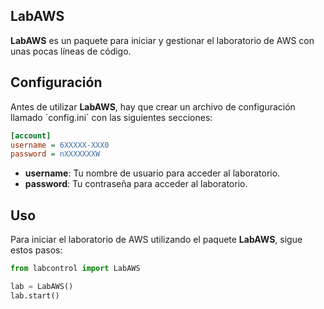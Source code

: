 ## LabAWS

**LabAWS** es un paquete para iniciar y gestionar el laboratorio de AWS con unas pocas líneas de código.

## Configuración

Antes de utilizar **LabAWS**, hay que crear un archivo de configuración llamado ´config.ini´ con las siguientes secciones:

```ini
[account]
username = 6XXXXX-XXX0
password = nXXXXXXXW
```

- **username**: Tu nombre de usuario para acceder al laboratorio.
- **password**: Tu contraseña para acceder al laboratorio.

## Uso

Para iniciar el laboratorio de AWS utilizando el paquete **LabAWS**, sigue estos pasos:

```python
from labcontrol import LabAWS

lab = LabAWS()
lab.start()

```
